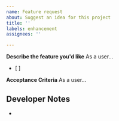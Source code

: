 ```yaml
---
name: Feature request
about: Suggest an idea for this project
title: ''
labels: enhancement
assignees: ''

---
```


**Describe the feature you'd like**
As a user... 
- [ ] 

**Acceptance Criteria**
As a user...

**Developer Notes**
- 
-
